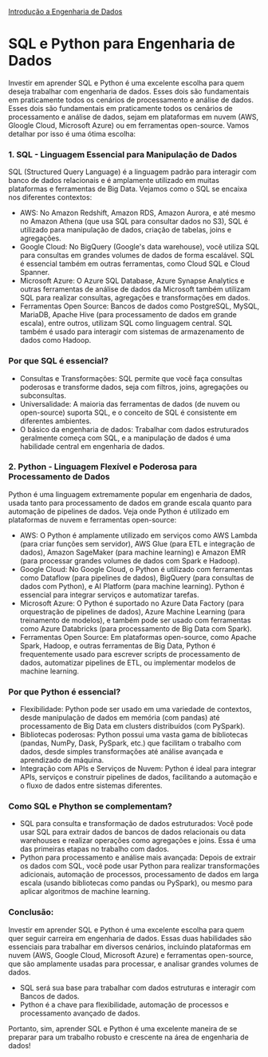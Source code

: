 <div> 
<p><a href="https://github.com/JosiTubaroski/Introducao_Engenharia_Dados/blob/main/README.md">Introdução a Engenharia de Dados</a></p>
</div> 

# SQL e Python para Engenharia de Dados

Investir em aprender SQL e Python é uma excelente escolha para quem deseja trabalhar com engenharia de dados. Esses dois são fundamentais em praticamente todos os cenários de processamento e análise de dados. Esses dois são fundamentais em praticamente todos os cenários de processamento e análise de dados, sejam em plataformas em nuvem (AWS, Gloogle Cloud, Microsoft Azure) ou em ferramentas open-source. Vamos detalhar por isso é uma ótima escolha:

### 1. SQL - Linguagem Essencial para Manipulação de Dados

SQL (Structured Query Language) é a linguagem padrão para interagir com banco de dados relacionais e é amplamente utilizado em muitas plataformas e ferramentas de Big Data. Vejamos como o SQL se encaixa nos diferentes contextos:

- AWS: No Amazon Redshift, Amazon RDS, Amazon Aurora, e até mesmo no Amazon Athena (que usa SQL para consultar dados no S3), SQL é utilizado para manipulação de dados, criação de tabelas, joins e agregações.
- Google Cloud: No BigQuery (Google's data warehouse), você utiliza SQL para consultas em grandes volumes de dados de forma escalável. SQL é essencial também em outras ferramentas, como Cloud SQL e Cloud Spanner.
- Microsoft Azure: O Azure SQL Database, Azure Synapse Analytics e outras ferramentas de análise de dados da Microsoft também utilizam SQL para realizar consultas, agregações e transformações em dados.
- Ferramentas Open Source: Bancos de dados como PostgreSQL, MySQL, MariaDB, Apache Hive (para processamento de dados em grande escala), entre outros, utilizam SQL como linguagem central. SQL também é usado para interagir com sistemas de armazenamento de dados como Hadoop.

### Por que SQL é essencial?

- Consultas e Transformações: SQL permite que você faça consultas poderosas e transforme dados, seja com filtros, joins, agregações ou subconsultas.
- Universalidade: A maioria das ferramentas de dados (de nuvem ou open-source) suporta SQL, e o conceito de SQL é consistente em diferentes ambientes.
- O básico da engenharia de dados: Trabalhar com dados estruturados geralmente começa com SQL, e a manipulação de dados é uma habilidade central em engenharia de dados. 

### 2. Python - Linguagem Flexível e Poderosa para Processamento de Dados

Python é uma linguagem extremamente popular em engenharia de dados, usada tanto para processamento de dados em grande escala quanto para automação de pipelines de dados. Veja onde Python é utilizado em plataformas de nuvem e ferramentas open-source:

- AWS: O Python é amplamente utilizado em serviços como AWS Lambda (para criar funções sem servidor), AWS Glue (para ETL e integração de dados), Amazon SageMaker (para machine learning) e Amazon EMR (para processar grandes volumes de dados com Spark e Hadoop).
- Google Cloud: No Google Cloud, o Python é utilizado com ferramentas como Dataflow (para pipelines de dados), BigQuery (para consultas de dados com Python), e AI Platform (para machine learning). Python é essencial para integrar serviços e automatizar tarefas.
- Microsoft Azure: O Python é suportado no Azure Data Factory (para orquestração de pipelines de dados), Azure Machine Learning (para treinamento de modelos), e também pode ser usado com ferramentas como Azure Databricks (para processamento de Big Data com Spark).
- Ferramentas Open Source: Em plataformas open-source, como Apache Spark, Hadoop, e outras ferramentas de Big Data, Python é frequentemente usado para escrever scripts de processamento de dados, automatizar pipelines de ETL, ou implementar modelos de machine learning.

### Por que Python é essencial?

- Flexibilidade: Python pode ser usado em uma variedade de contextos, desde manipulação de dados em memória (com pandas) até processamento de Big Data em clusters distribuídos (com PySpark).
- Bibliotecas poderosas: Python possui uma vasta gama de bibliotecas (pandas, NumPy, Dask, PySpark, etc.) que facilitam o trabalho com dados, desde simples transformações até análise avançada e aprendizado de máquina.
- Integração com APIs e Serviços de Nuvem: Python é ideal para integrar APIs, serviços e construir pipelines de dados, facilitando a automação e o fluxo de dados entre sistemas diferentes.

### Como SQL e Phython se complementam?

- SQL para consulta e transformação de dados estruturados: Você pode usar SQL para extrair dados de bancos de dados relacionais ou data warehouses e realizar operações como agregações e joins. Essa é uma das primeiras etapas no trabalho com dados.
- Python para processamento e análise mais avançada: Depois de extrair os dados com SQL, você pode usar Python para realizar transformações adicionais, automação de processos, processamento de dados em larga escala (usando bibliotecas como pandas ou PySpark), ou mesmo para aplicar algoritmos de machine learning.

### Conclusão:

Investir em aprender SQL e Python é uma excelente escolha para quem quer seguir carreira em engenharia de dados. Essas duas habilidades são essenciais para trabalhar em diversos cenários, incluindo plataformas em nuvem (AWS, Google Cloud, Microsoft Azure) e ferramentas open-source, que são amplamente usadas para processar, e analisar grandes volumes de dados.

- SQL será sua base para trabalhar com dados estruturas e interagir com Bancos de dados.
- Python é a chave para flexibilidade, automação de processos e processamento avançado de dados.

Portanto, sim, aprender SQL e Python é uma excelente maneira de se preparar para um trabalho robusto e crescente na área de engenharia de dados!

